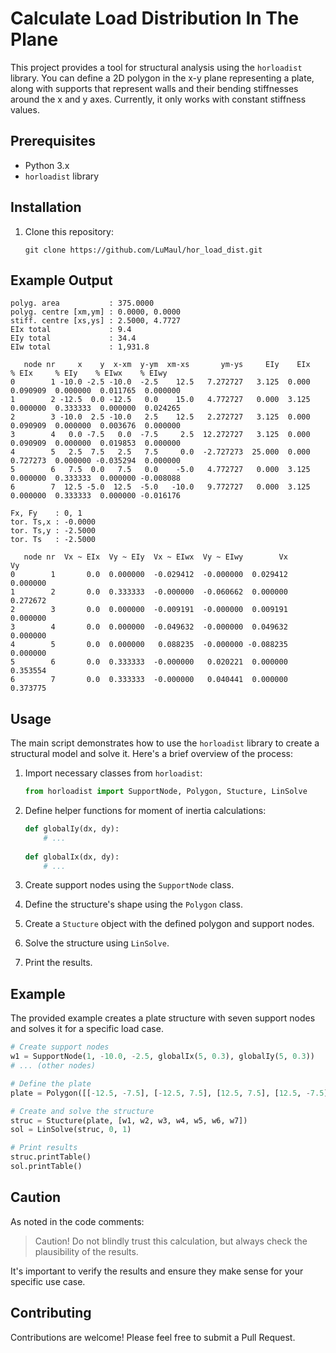 # Calculate Load Distribution In The Plane

This project provides a tool for structural analysis using the `horloadist` library. You can define a 2D polygon in the x-y plane representing a plate, along with supports that represent walls and their bending stiffnesses around the x and y axes. Currently, it only works with constant stiffness values.

## Prerequisites

- Python 3.x
- `horloadist` library

## Installation

1. Clone this repository:
   ```
   git clone https://github.com/LuMaul/hor_load_dist.git
   ```

## Example Output

```
polyg. area           : 375.0000
polyg. centre [xm,ym] : 0.0000, 0.0000
stiff. centre [xs,ys] : 2.5000, 4.7727
EIx total             : 9.4
EIy total             : 34.4
EIw total             : 1,931.8

   node nr     x    y  x-xm  y-ym  xm-xs       ym-ys     EIy    EIx     % EIx     % EIy    % EIwx    % EIwy
0        1 -10.0 -2.5 -10.0  -2.5    12.5   7.272727   3.125  0.000  0.090909  0.000000  0.011765  0.000000
1        2 -12.5  0.0 -12.5   0.0    15.0   4.772727   0.000  3.125  0.000000  0.333333  0.000000  0.024265
2        3 -10.0  2.5 -10.0   2.5    12.5   2.272727   3.125  0.000  0.090909  0.000000  0.003676  0.000000
3        4   0.0 -7.5   0.0  -7.5     2.5  12.272727   3.125  0.000  0.090909  0.000000  0.019853  0.000000
4        5   2.5  7.5   2.5   7.5     0.0  -2.727273  25.000  0.000  0.727273  0.000000 -0.035294  0.000000
5        6   7.5  0.0   7.5   0.0    -5.0   4.772727   0.000  3.125  0.000000  0.333333  0.000000 -0.008088
6        7  12.5 -5.0  12.5  -5.0   -10.0   9.772727   0.000  3.125  0.000000  0.333333  0.000000 -0.016176

Fx, Fy    : 0, 1
tor. Ts,x : -0.0000
tor. Ts,y : -2.5000
tor. Ts   : -2.5000

   node nr  Vx ~ EIx  Vy ~ EIy  Vx ~ EIwx  Vy ~ EIwy        Vx        Vy
0        1       0.0  0.000000  -0.029412  -0.000000  0.029412  0.000000
1        2       0.0  0.333333  -0.000000  -0.060662  0.000000  0.272672
2        3       0.0  0.000000  -0.009191  -0.000000  0.009191  0.000000
3        4       0.0  0.000000  -0.049632  -0.000000  0.049632  0.000000
4        5       0.0  0.000000   0.088235  -0.000000 -0.088235  0.000000
5        6       0.0  0.333333  -0.000000   0.020221  0.000000  0.353554
6        7       0.0  0.333333  -0.000000   0.040441  0.000000  0.373775
```

## Usage

The main script demonstrates how to use the `horloadist` library to create a structural model and solve it. Here's a brief overview of the process:

1. Import necessary classes from `horloadist`:
   ```python
   from horloadist import SupportNode, Polygon, Stucture, LinSolve
   ```

2. Define helper functions for moment of inertia calculations:
   ```python
   def globalIy(dx, dy):
       # ...
    
   def globalIx(dx, dy):
       # ...
   ```

3. Create support nodes using the `SupportNode` class.
4. Define the structure's shape using the `Polygon` class.
5. Create a `Stucture` object with the defined polygon and support nodes.
6. Solve the structure using `LinSolve`.
7. Print the results.

## Example

The provided example creates a plate structure with seven support nodes and solves it for a specific load case.

```python
# Create support nodes
w1 = SupportNode(1, -10.0, -2.5, globalIx(5, 0.3), globalIy(5, 0.3))
# ... (other nodes)

# Define the plate
plate = Polygon([[-12.5, -7.5], [-12.5, 7.5], [12.5, 7.5], [12.5, -7.5]])

# Create and solve the structure
struc = Stucture(plate, [w1, w2, w3, w4, w5, w6, w7])
sol = LinSolve(struc, 0, 1)

# Print results
struc.printTable()
sol.printTable()
```

## Caution

As noted in the code comments:

> Caution! Do not blindly trust this calculation, but always check the plausibility of the results.

It's important to verify the results and ensure they make sense for your specific use case.

## Contributing

Contributions are welcome! Please feel free to submit a Pull Request.
